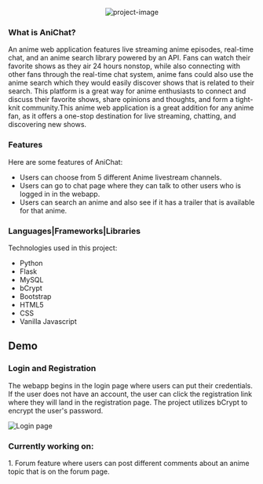 <p align="center"><img src="https://socialify.git.ci/markubiadas/AniChat/image?font=Inter&forks=1&issues=1&logo=https%3A%2F%2Fcdn-icons-png.flaticon.com%2F512%2F8913%2F8913308.png&name=1&pulls=1&stargazers=1&theme=Light" alt="project-image"></p>
 
<h3>What is AniChat?</h3>
<p>An anime web application features live streaming anime episodes, real-time chat, and an anime search library powered by an API. Fans can watch their favorite shows as they air 24 hours nonstop, while also connecting with other fans through the real-time chat system, anime fans could also use the anime search which they would easily discover shows that is related to their search. This platform is a great way for anime enthusiasts to connect and discuss their favorite shows, share opinions and thoughts, and form a tight-knit community.This anime web application is a great addition for any anime fan, as it offers a one-stop destination for live streaming, chatting, and discovering new shows.</p>

<h3>Features</h3>

Here are some features of AniChat:

* Users can choose from 5 different Anime livestream channels.
* Users can go to chat page where they can talk to other users who is logged in in the webapp.
* Users can search an anime and also see if it has a trailer that is available for that anime.

<h3>Languages|Frameworks|Libraries</h3>

Technologies used in this project:

* Python
* Flask
* MySQL
* bCrypt
* Bootstrap
* HTML5
* CSS
* Vanilla Javascript
 
<h2>Demo</h2>

<h3>Login and Registration</h3>
<p>The webapp begins in the login page where users can put their credentials. If the user does not have an account, the user can click the registration link where they will land in the registration page. The project utilizes bCrypt to encrypt the user's password.</p>
<img src="https://media.giphy.com/media/oIqGiBLs0qaJdoAasR/giphy.gif" alt="Login page">

 
 <h3>Currently working on:</h3>
 1. Forum feature where users can post different comments about an anime topic that is on the forum page.
